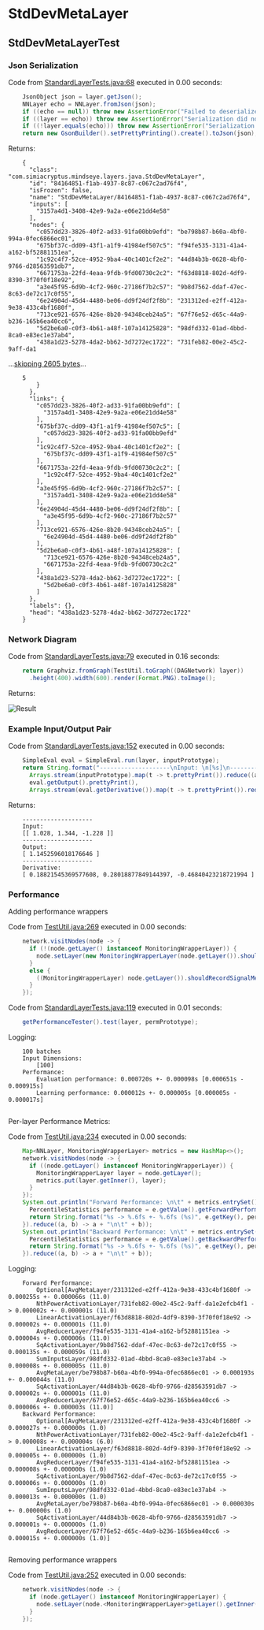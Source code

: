 # StdDevMetaLayer
## StdDevMetaLayerTest
### Json Serialization
Code from [StandardLayerTests.java:68](../../../../../../../src/main/java/com/simiacryptus/mindseye/test/StandardLayerTests.java#L68) executed in 0.00 seconds: 
```java
    JsonObject json = layer.getJson();
    NNLayer echo = NNLayer.fromJson(json);
    if ((echo == null)) throw new AssertionError("Failed to deserialize");
    if ((layer == echo)) throw new AssertionError("Serialization did not copy");
    if ((!layer.equals(echo))) throw new AssertionError("Serialization not equal");
    return new GsonBuilder().setPrettyPrinting().create().toJson(json);
```

Returns: 

```
    {
      "class": "com.simiacryptus.mindseye.layers.java.StdDevMetaLayer",
      "id": "84164851-f1ab-4937-8c87-c067c2ad76f4",
      "isFrozen": false,
      "name": "StdDevMetaLayer/84164851-f1ab-4937-8c87-c067c2ad76f4",
      "inputs": [
        "3157a4d1-3408-42e9-9a2a-e06e21dd4e58"
      ],
      "nodes": {
        "c057dd23-3826-40f2-ad33-91fa00bb9efd": "be798b87-b60a-4bf0-994a-0fec6866ec01",
        "675bf37c-dd09-43f1-a1f9-41984ef507c5": "f94fe535-3131-41a4-a162-bf52881151ea",
        "1c92c4f7-52ce-4952-9ba4-40c1401cf2e2": "44d84b3b-0628-4bf0-9766-d28563591db7",
        "6671753a-22fd-4eaa-9fdb-9fd00730c2c2": "f63d8818-802d-4df9-8390-3f70f0f18e92",
        "a3e45f95-6d9b-4cf2-960c-27186f7b2c57": "9b8d7562-ddaf-47ec-8c63-de72c17c0f55",
        "6e24904d-45d4-4480-be06-dd9f24df2f8b": "231312ed-e2ff-412a-9e38-433c4bf1680f",
        "713ce921-6576-426e-8b20-94348ceb24a5": "67f76e52-d65c-44a9-b236-165b6ea40cc6",
        "5d2be6a0-c0f3-4b61-a48f-107a14125828": "98dfd332-01ad-4bbd-8ca0-e83ec1e37ab4",
        "438a1d23-5278-4da2-bb62-3d7272ec1722": "731feb82-00e2-45c2-9aff-da1
```
...[skipping 2605 bytes](etc/148.txt)...
```
    5
        }
      },
      "links": {
        "c057dd23-3826-40f2-ad33-91fa00bb9efd": [
          "3157a4d1-3408-42e9-9a2a-e06e21dd4e58"
        ],
        "675bf37c-dd09-43f1-a1f9-41984ef507c5": [
          "c057dd23-3826-40f2-ad33-91fa00bb9efd"
        ],
        "1c92c4f7-52ce-4952-9ba4-40c1401cf2e2": [
          "675bf37c-dd09-43f1-a1f9-41984ef507c5"
        ],
        "6671753a-22fd-4eaa-9fdb-9fd00730c2c2": [
          "1c92c4f7-52ce-4952-9ba4-40c1401cf2e2"
        ],
        "a3e45f95-6d9b-4cf2-960c-27186f7b2c57": [
          "3157a4d1-3408-42e9-9a2a-e06e21dd4e58"
        ],
        "6e24904d-45d4-4480-be06-dd9f24df2f8b": [
          "a3e45f95-6d9b-4cf2-960c-27186f7b2c57"
        ],
        "713ce921-6576-426e-8b20-94348ceb24a5": [
          "6e24904d-45d4-4480-be06-dd9f24df2f8b"
        ],
        "5d2be6a0-c0f3-4b61-a48f-107a14125828": [
          "713ce921-6576-426e-8b20-94348ceb24a5",
          "6671753a-22fd-4eaa-9fdb-9fd00730c2c2"
        ],
        "438a1d23-5278-4da2-bb62-3d7272ec1722": [
          "5d2be6a0-c0f3-4b61-a48f-107a14125828"
        ]
      },
      "labels": {},
      "head": "438a1d23-5278-4da2-bb62-3d7272ec1722"
    }
```



### Network Diagram
Code from [StandardLayerTests.java:79](../../../../../../../src/main/java/com/simiacryptus/mindseye/test/StandardLayerTests.java#L79) executed in 0.16 seconds: 
```java
    return Graphviz.fromGraph(TestUtil.toGraph((DAGNetwork) layer))
      .height(400).width(600).render(Format.PNG).toImage();
```

Returns: 

![Result](etc/test.684.png)



### Example Input/Output Pair
Code from [StandardLayerTests.java:152](../../../../../../../src/main/java/com/simiacryptus/mindseye/test/StandardLayerTests.java#L152) executed in 0.00 seconds: 
```java
    SimpleEval eval = SimpleEval.run(layer, inputPrototype);
    return String.format("--------------------\nInput: \n[%s]\n--------------------\nOutput: \n%s\n--------------------\nDerivative: \n%s",
      Arrays.stream(inputPrototype).map(t -> t.prettyPrint()).reduce((a, b) -> a + ",\n" + b).get(),
      eval.getOutput().prettyPrint(),
      Arrays.stream(eval.getDerivative()).map(t -> t.prettyPrint()).reduce((a, b) -> a + ",\n" + b).get());
```

Returns: 

```
    --------------------
    Input: 
    [[ 1.028, 1.344, -1.228 ]]
    --------------------
    Output: 
    [ 1.1452596018176646 ]
    --------------------
    Derivative: 
    [ 0.18821545369577608, 0.28018877849144397, -0.46840423218721994 ]
```



### Performance
Adding performance wrappers

Code from [TestUtil.java:269](../../../../../../../src/main/java/com/simiacryptus/mindseye/test/TestUtil.java#L269) executed in 0.00 seconds: 
```java
    network.visitNodes(node -> {
      if (!(node.getLayer() instanceof MonitoringWrapperLayer)) {
        node.setLayer(new MonitoringWrapperLayer(node.getLayer()).shouldRecordSignalMetrics(false));
      }
      else {
        ((MonitoringWrapperLayer) node.getLayer()).shouldRecordSignalMetrics(false);
      }
    });
```

Code from [StandardLayerTests.java:119](../../../../../../../src/main/java/com/simiacryptus/mindseye/test/StandardLayerTests.java#L119) executed in 0.01 seconds: 
```java
    getPerformanceTester().test(layer, permPrototype);
```
Logging: 
```
    100 batches
    Input Dimensions:
    	[100]
    Performance:
    	Evaluation performance: 0.000720s +- 0.000098s [0.000651s - 0.000915s]
    	Learning performance: 0.000012s +- 0.000005s [0.000005s - 0.000017s]
    
```

Per-layer Performance Metrics:

Code from [TestUtil.java:234](../../../../../../../src/main/java/com/simiacryptus/mindseye/test/TestUtil.java#L234) executed in 0.00 seconds: 
```java
    Map<NNLayer, MonitoringWrapperLayer> metrics = new HashMap<>();
    network.visitNodes(node -> {
      if ((node.getLayer() instanceof MonitoringWrapperLayer)) {
        MonitoringWrapperLayer layer = node.getLayer();
        metrics.put(layer.getInner(), layer);
      }
    });
    System.out.println("Forward Performance: \n\t" + metrics.entrySet().stream().map(e -> {
      PercentileStatistics performance = e.getValue().getForwardPerformance();
      return String.format("%s -> %.6fs +- %.6fs (%s)", e.getKey(), performance.getMean(), performance.getStdDev(), performance.getCount());
    }).reduce((a, b) -> a + "\n\t" + b));
    System.out.println("Backward Performance: \n\t" + metrics.entrySet().stream().map(e -> {
      PercentileStatistics performance = e.getValue().getBackwardPerformance();
      return String.format("%s -> %.6fs +- %.6fs (%s)", e.getKey(), performance.getMean(), performance.getStdDev(), performance.getCount());
    }).reduce((a, b) -> a + "\n\t" + b));
```
Logging: 
```
    Forward Performance: 
    	Optional[AvgMetaLayer/231312ed-e2ff-412a-9e38-433c4bf1680f -> 0.000255s +- 0.000066s (11.0)
    	NthPowerActivationLayer/731feb82-00e2-45c2-9aff-da1e2efcb4f1 -> 0.000002s +- 0.000001s (11.0)
    	LinearActivationLayer/f63d8818-802d-4df9-8390-3f70f0f18e92 -> 0.000002s +- 0.000001s (11.0)
    	AvgReducerLayer/f94fe535-3131-41a4-a162-bf52881151ea -> 0.000004s +- 0.000006s (11.0)
    	SqActivationLayer/9b8d7562-ddaf-47ec-8c63-de72c17c0f55 -> 0.000135s +- 0.000059s (11.0)
    	SumInputsLayer/98dfd332-01ad-4bbd-8ca0-e83ec1e37ab4 -> 0.000008s +- 0.000005s (11.0)
    	AvgMetaLayer/be798b87-b60a-4bf0-994a-0fec6866ec01 -> 0.000193s +- 0.000044s (11.0)
    	SqActivationLayer/44d84b3b-0628-4bf0-9766-d28563591db7 -> 0.000002s +- 0.000001s (11.0)
    	AvgReducerLayer/67f76e52-d65c-44a9-b236-165b6ea40cc6 -> 0.000006s +- 0.000003s (11.0)]
    Backward Performance: 
    	Optional[AvgMetaLayer/231312ed-e2ff-412a-9e38-433c4bf1680f -> 0.000027s +- 0.000000s (1.0)
    	NthPowerActivationLayer/731feb82-00e2-45c2-9aff-da1e2efcb4f1 -> 0.000008s +- 0.000004s (6.0)
    	LinearActivationLayer/f63d8818-802d-4df9-8390-3f70f0f18e92 -> 0.000005s +- 0.000000s (1.0)
    	AvgReducerLayer/f94fe535-3131-41a4-a162-bf52881151ea -> 0.000008s +- 0.000000s (1.0)
    	SqActivationLayer/9b8d7562-ddaf-47ec-8c63-de72c17c0f55 -> 0.000006s +- 0.000000s (1.0)
    	SumInputsLayer/98dfd332-01ad-4bbd-8ca0-e83ec1e37ab4 -> 0.000013s +- 0.000000s (1.0)
    	AvgMetaLayer/be798b87-b60a-4bf0-994a-0fec6866ec01 -> 0.000030s +- 0.000000s (1.0)
    	SqActivationLayer/44d84b3b-0628-4bf0-9766-d28563591db7 -> 0.000001s +- 0.000000s (1.0)
    	AvgReducerLayer/67f76e52-d65c-44a9-b236-165b6ea40cc6 -> 0.000015s +- 0.000000s (1.0)]
    
```

Removing performance wrappers

Code from [TestUtil.java:252](../../../../../../../src/main/java/com/simiacryptus/mindseye/test/TestUtil.java#L252) executed in 0.00 seconds: 
```java
    network.visitNodes(node -> {
      if (node.getLayer() instanceof MonitoringWrapperLayer) {
        node.setLayer(node.<MonitoringWrapperLayer>getLayer().getInner());
      }
    });
```

